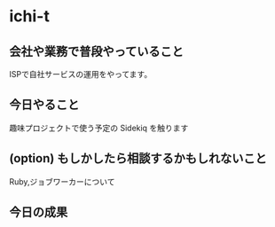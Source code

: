 # ichi-t

## 会社や業務で普段やっていること
ISPで自社サービスの運用をやってます。

<!-- ## (option) 教えられるかもしれないこと -->

## 今日やること
趣味プロジェクトで使う予定の Sidekiq を触ります

## (option) もしかしたら相談するかもしれないこと
Ruby,ジョブワーカーについて

## 今日の成果
